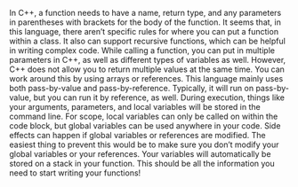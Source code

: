 In C++, a function needs to have a name, return type, and any parameters in parentheses with brackets for the body of the function. It seems that, in this language, there aren’t specific rules for where you can put a function within a class. It also can support recursive functions, which can be helpful in writing complex code. While calling a function, you can put in multiple parameters in C++, as well as different types of variables as well. However, C++ does not allow you to return multiple values at the same time. You can work around this by using arrays or references. 
This language mainly uses both pass-by-value and pass-by-reference.  Typically, it will run on pass-by-value, but you can run it by reference, as well. During execution, things like your arguments, parameters, and local variables will be stored in the command line. 
For scope, local variables can only be called on within the code block, but global variables can be used anywhere in your code. Side effects can happen if global variables or references are modified. The easiest thing to prevent this would be to make sure you don’t modify your global variables or your references. Your variables will automatically be stored on a stack in your function. This should be all the information you need to start writing your functions! 
